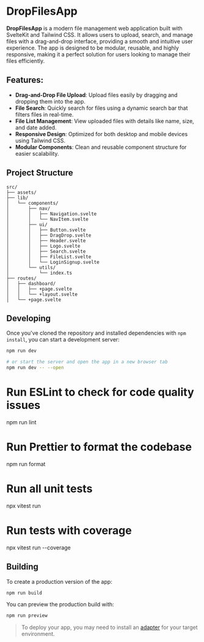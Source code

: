 # DropFilesApp

**DropFilesApp** is a modern file management web application built with SvelteKit and Tailwind CSS. It allows users to upload, search, and manage files with a drag-and-drop interface, providing a smooth and intuitive user experience. The app is designed to be modular, reusable, and highly responsive, making it a perfect solution for users looking to manage their files efficiently.

## Features:

- **Drag-and-Drop File Upload**: Upload files easily by dragging and dropping them into the app.
- **File Search**: Quickly search for files using a dynamic search bar that filters files in real-time.
- **File List Management**: View uploaded files with details like name, size, and date added.
- **Responsive Design**: Optimized for both desktop and mobile devices using Tailwind CSS.
- **Modular Components**: Clean and reusable component structure for easier scalability.

## Project Structure

```
src/
├── assets/
├── lib/
│   └── components/
│       ├── nav/
│       │   ├── Navigation.svelte
│       │   └── NavItem.svelte
│       ├── ui/
│       │   ├── Button.svelte
│       │   ├── DragDrop.svelte
│       │   ├── Header.svelte
│       │   ├── Logo.svelte
│       │   ├── Search.svelte
│       │   ├── FileList.svelte
│       │   └── LoginSignup.svelte
│       └── utils/
│           └── index.ts
├── routes/
│   ├── dashboard/
│   │   ├── +page.svelte
│   │   └── +layout.svelte
│   └── +page.svelte
```

## Developing

Once you've cloned the repository and installed dependencies with `npm install`, you can start a development server:

```bash
npm run dev

# or start the server and open the app in a new browser tab
npm run dev -- --open
```

# Run ESLint to check for code quality issues

npm run lint

# Run Prettier to format the codebase

npm run format

# Run all unit tests

npx vitest run

# Run tests with coverage

npx vitest run --coverage

## Building

To create a production version of the app:

```bash
npm run build
```

You can preview the production build with:

```bash
npm run preview
```

> To deploy your app, you may need to install an [adapter](https://kit.svelte.dev/docs#adapters) for your target environment.
